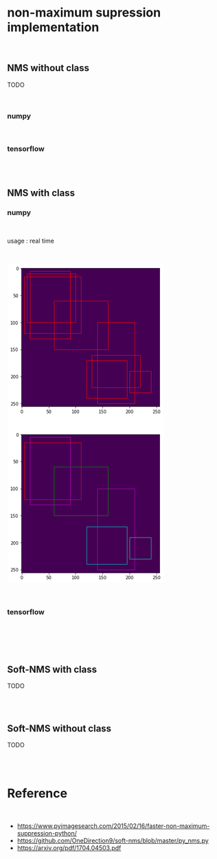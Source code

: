 # non-maximum supression implementation

<br>

## NMS without class

TODO

<br>

### numpy

<br>

### tensorflow

<br><br>

## NMS with class

### numpy

<br>

usage : real time

<br>

![img](NMS_with_class_numpy.png)

<br>

### tensorflow

<br>

<br><br>

## Soft-NMS with class

TODO

<br><br>

## Soft-NMS without class

TODO

<br><br>

# Reference

<br>

- https://www.pyimagesearch.com/2015/02/16/faster-non-maximum-suppression-python/
- https://github.com/OneDirection9/soft-nms/blob/master/py_nms.py
- https://arxiv.org/pdf/1704.04503.pdf
